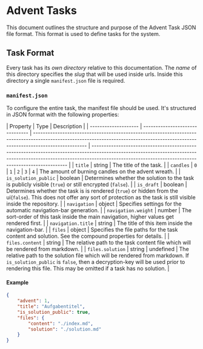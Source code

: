 # Advent Tasks

This document outlines the structure and purpose of the Advent Task JSON file format. This format is used to define tasks for the system.

## Task Format

Every task has its _own directory_ relative to this documentation. The _name_ of this directory specifies the _slug_ that will be used inside urls.
Inside this directory a single `manifest.json` file is required.

### `manifest.json`

To configure the entire task, the manifest file should be used. It's structured in JSON format with the following properties:

| Property             | Type                            | Description                                                                                                                                                                        |
| -------------------- | ------------------------------- | ---------------------------------------------------------------------------------------------------------------------------------------------------------------------------------- | -------------------------------------------------------------------------------------------------------------------------------------------------------------------------------------------------------------------------------- |
| `title`              | string                          | The title of the task.                                                                                                                                                             |
| `candles`            | `0` \| `1` \| `2` \| `3` \| `4` | The amount of burning candles on the advent wreath.                                                                                                                                |
| `is_solution_public` | boolean                         | Determines whether the solution to the task is publicly visible (`true`) or still encrypted (`false`).                                                                             |
| `is_draft`           | boolean                         | Determines whether the task is is rendered (`true`) or hidden from the ui(`false`). This does not offer any sort of protection as the task is still visible inside the repository. |
| `navigation`         | object                          | Specifies settings for the automatic navigation-bar generation.                                                                                                                    |
| `navigation.weight`  | number                          | The sort-order of this task inside the main navigation, higher values get rendered first.                                                                                          |
| `navigation.title`   | string                          | The title of this item inside the navigation-bar.                                                                                                                                  |
| `files`              | object                          | Specifies the file paths for the task content and solution. See the compound properties for details.                                                                               |
| `files.content`      | string                          | The relative path to the task content file which will be rendered from markdown.                                                                                                   |
| `files.solution`     | string                          | undefined                                                                                                                                                                          | The relative path to the solution file which will be rendered from markdown. If `is_solution_public` is `false`, then a decryption-key will be used prior to rendering this file. This may be omitted if a task has no solution. |

#### Example

```json
{
    "advent": 1,
    "title": "Aufgabentitel",
    "is_solution_public": true,
    "files": {
        "content": "./index.md",
        "solution": "./solution.md"
    }
}
```
